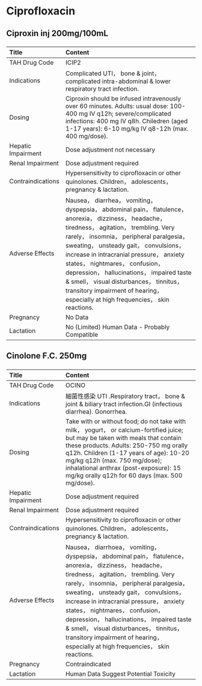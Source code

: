 # Ciprofloxacin

## Ciproxin inj 200mg/100mL

##### 

| Title              | Content                                                                                                                                                                                                                                                                                                                                                                                                                                                                                           |
|:-------------------|:--------------------------------------------------------------------------------------------------------------------------------------------------------------------------------------------------------------------------------------------------------------------------------------------------------------------------------------------------------------------------------------------------------------------------------------------------------------------------------------------------|
| TAH Drug Code      | ICIP2                                                                                                                                                                                                                                                                                                                                                                                                                                                                                             |
| Indications        | Complicated UTI， bone & joint， complicated intra-abdominal & lower respiratory tract infection.                                                                                                                                                                                                                                                                                                                                                                                                 |
| Dosing             | Ciproxin should be infused intravenously over 60 minutes. Adults: usual dose: 100-400 mg IV q12h; severe/complicated infections: 400 mg IV q8h. Chiledren (aged 1-17 years): 6-10 mg/kg IV q8-12h (max. 400 mg/dose).                                                                                                                                                                                                                                                                             |
| Hepatic Impairment | Dose adjustment not necessary                                                                                                                                                                                                                                                                                                                                                                                                                                                                     |
| Renal Impairment   | Dose adjustment required                                                                                                                                                                                                                                                                                                                                                                                                                                                                          |
| Contraindications  | Hypersensitivity to ciprofloxacin or other quinolones. Children， adolescents， pregnancy & lactation.                                                                                                                                                                                                                                                                                                                                                                                            |
| Adverse Effects    | Nausea， diarrhea， vomiting， dyspepsia， abdominal pain， flatulence， anorexia， dizziness， headache， tiredness， agitation， trembling. Very rarely， insomnia， peripheral paralgesia， sweating， unsteady gait， convulsions， increase in intracranial pressure， anxiety states， nightmares， confusion， depression， hallucinations， impaired taste & smell， visual disturbances， tinnitus， transitory impairment of hearing， especially at high frequencies， skin reactions. |
| Pregnancy          | No Data                                                                                                                                                                                                                                                                                                                                                                                                                                                                                           |
| Lactation          | No (Limited) Human Data - Probably Compatible                                                                                                                                                                                                                                                                                                                                                                                                                                                     |

## Cinolone F.C. 250mg

##### 

| Title              | Content                                                                                                                                                                                                                                                                                                                                                                                                                                                                                            |
|:-------------------|:---------------------------------------------------------------------------------------------------------------------------------------------------------------------------------------------------------------------------------------------------------------------------------------------------------------------------------------------------------------------------------------------------------------------------------------------------------------------------------------------------|
| TAH Drug Code      | OCINO                                                                                                                                                                                                                                                                                                                                                                                                                                                                                              |
| Indications        | 細菌性感染 UTI .Respiratory tract， bone & joint & biliary tract infection.GI (infectious diarrhea). Gonorrhea.                                                                                                                                                                                                                                                                                                                                                                                    |
| Dosing             | Take with or without food; do not take with milk， yogurt， or calcium-fortified juice; but may be taken with meals that contain these products. Adults: 250-750 mg orally q12h. Children (1-17 years of age): 10-20 mg/kg q12h (max. 750 mg/dose); inhalational anthrax (post-exposure): 15 mg/kg orally q12h for 60 days (max. 500 mg/dose).                                                                                                                                                     |
| Hepatic Impairment | Dose adjustment required                                                                                                                                                                                                                                                                                                                                                                                                                                                                           |
| Renal Impairment   | Dose adjustment required                                                                                                                                                                                                                                                                                                                                                                                                                                                                           |
| Contraindications  | Hypersensitivity to ciprofloxacin or other quinolones. Children， adolescents， pregnancy & lactation.                                                                                                                                                                                                                                                                                                                                                                                             |
| Adverse Effects    | Nausea， diarrhoea， vomiting， dyspepsia， abdominal pain， flatulence， anorexia， dizziness， headache， tiredness， agitation， trembling. Very rarely， insomnia， peripheral paralgesia， sweating， unsteady gait， convulsions， increase in intracranial pressure， anxiety states， nightmares， confusion， depression， hallucinations， impaired taste & smell， visual disturbances， tinnitus， transitory impairment of hearing， especially at high frequencies， skin reactions. |
| Pregnancy          | Contraindicated                                                                                                                                                                                                                                                                                                                                                                                                                                                                                    |
| Lactation          | Human Data Suggest Potential Toxicity                                                                                                                                                                                                                                                                                                                                                                                                                                                              |

